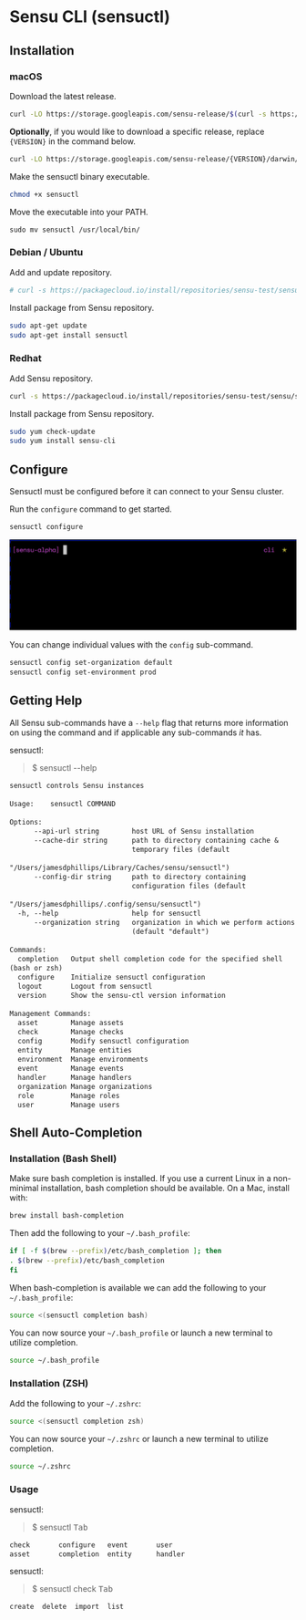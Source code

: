 # Sensu CLI (sensuctl)

## Installation

### macOS

Download the latest release.

```sh
curl -LO https://storage.googleapis.com/sensu-release/$(curl -s https://storage.googleapis.com/sensu-release/latest.txt)/darwin/amd64/sensuctl
```
**Optionally**, if you would like to download a specific release, replace
`{VERSION}` in the command below.

```sh
curl -LO https://storage.googleapis.com/sensu-release/{VERSION}/darwin/amd64/sensuctl
```

Make the sensuctl binary executable.

```sh
chmod +x sensuctl
```

Move the executable into your PATH.

```
sudo mv sensuctl /usr/local/bin/
```

### Debian / Ubuntu

Add and update repository.

```sh
# curl -s https://packagecloud.io/install/repositories/sensu-test/sensu/script.deb.sh.deb | sudo bash
```

Install package from Sensu repository.

```sh
sudo apt-get update
sudo apt-get install sensuctl
```

### Redhat

Add Sensu repository.

```sh
curl -s https://packagecloud.io/install/repositories/sensu-test/sensu/script.deb.sh.deb | sudo bash
```

Install package from Sensu repository.

```sh
sudo yum check-update
sudo yum install sensu-cli
```

## Configure

Sensuctl must be configured before it can connect to your Sensu cluster.

Run the `configure` command to get started.

```sh
sensuctl configure
```

<img alt="sensu-configure-demo" src="assets/sensuctl-configure.gif" width="650px" />

You can change individual values with the `config` sub-command.

```sh
sensuctl config set-organization default
sensuctl config set-environment prod
```

## Getting Help

All Sensu sub-commands have a `--help` flag that returns more information on
using the command and if applicable any sub-commands _it_ has.

sensuctl:
> $ sensuctl --help
```shell
sensuctl controls Sensu instances

Usage:    sensuctl COMMAND

Options:
      --api-url string        host URL of Sensu installation
      --cache-dir string      path to directory containing cache &
                              temporary files (default
                              "/Users/jamesdphillips/Library/Caches/sensu/sensuctl")
      --config-dir string     path to directory containing
                              configuration files (default
                              "/Users/jamesdphillips/.config/sensu/sensuctl")
  -h, --help                  help for sensuctl
      --organization string   organization in which we perform actions
                              (default "default")

Commands:
  completion   Output shell completion code for the specified shell (bash or zsh)
  configure    Initialize sensuctl configuration
  logout       Logout from sensuctl
  version      Show the sensu-ctl version information
  
Management Commands:
  asset        Manage assets
  check        Manage checks
  config       Modify sensuctl configuration
  entity       Manage entities
  environment  Manage environments
  event        Manage events
  handler      Manage handlers
  organization Manage organizations
  role         Manage roles
  user         Manage users
```

## Shell Auto-Completion

### Installation (Bash Shell)

Make sure bash completion is installed. If you use a current Linux
in a non-minimal installation, bash completion should be available.
On a Mac, install with:

```sh
brew install bash-completion
```

Then add the following to your `~/.bash_profile`:

```bash
if [ -f $(brew --prefix)/etc/bash_completion ]; then
. $(brew --prefix)/etc/bash_completion
fi
```

When bash-completion is available we can add the following to your `~/.bash_profile`:

```bash
source <(sensuctl completion bash)
```

You can now source your `~/.bash_profile` or launch a new terminal to utilize completion.

```sh
source ~/.bash_profile
```

### Installation (ZSH)

Add the following to your `~/.zshrc`:

```bash
source <(sensuctl completion zsh)
```

You can now source your `~/.zshrc` or launch a new terminal to utilize completion.

```sh
source ~/.zshrc
```

### Usage

sensuctl:
> $ sensuctl <kbd>Tab</kbd>
```
check       configure   event       user
asset       completion  entity      handler
```

sensuctl:
> $ sensuctl check <kbd>Tab</kbd>
```
create  delete  import  list
```
